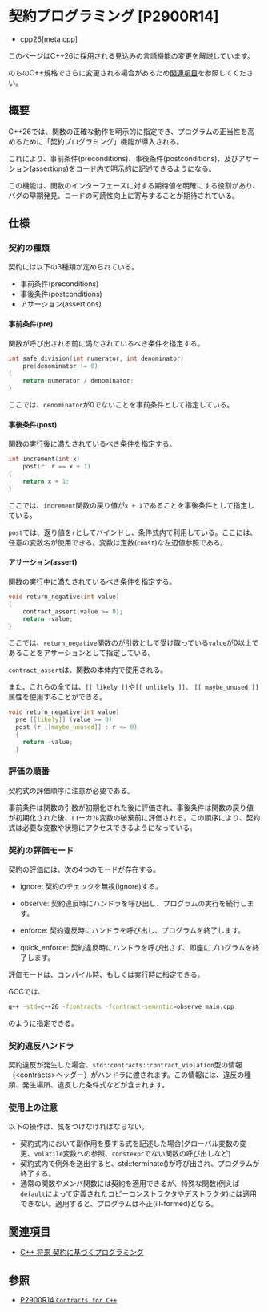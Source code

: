 # 契約プログラミング [P2900R14]
* cpp26[meta cpp]

<!-- start lang caution -->

このページはC++26に採用される見込みの言語機能の変更を解説しています。

のちのC++規格でさらに変更される場合があるため[関連項目](#relative-page)を参照してください。

<!-- last lang caution -->

## 概要
C++26では、関数の正確な動作を明示的に指定でき、プログラムの正当性を高めるために「契約プログラミング」機能が導入される。

これにより、事前条件(preconditions)、事後条件(postconditions)、及びアサーション(assertions)をコード内で明示的に記述できるようになる。

この機能は、関数のインターフェースに対する期待値を明確にする役割があり、バグの早期発見、コードの可読性向上に寄与することが期待されている。

## 仕様
### 契約の種類
契約には以下の3種類が定められている。

- 事前条件(preconditions)
- 事後条件(postconditions)
- アサーション(assertions)

#### 事前条件(pre)
関数が呼び出される前に満たされているべき条件を指定する。
```cpp
int safe_division(int numerator, int denominator)
    pre(denominator != 0)
{
    return numerator / denominator;
}
```
ここでは、`denominator`が0でないことを事前条件として指定している。

#### 事後条件(post)
関数の実行後に満たされているべき条件を指定する。
```cpp
int increment(int x)
    post(r: r == x + 1)
{
    return x + 1;
}
```
ここでは、`increment`関数の戻り値が`x + 1`であることを事後条件として指定している。

`post`では、返り値を`r`としてバインドし、条件式内で利用している。ここには、任意の変数名が使用できる。変数は定数(`const`)な左辺値参照である。

#### アサーション(assert)
関数の実行中に満たされているべき条件を指定する。
```cpp
void return_negative(int value)
{
    contract_assert(value >= 0);
    return -value;
}
```
ここでは、`return_negative`関数のが引数として受け取っている`value`が0以上であることをアサーションとして指定している。

`contract_assert`は、関数の本体内で使用される。

また、これらの全ては、`[[ likely ]]`や`[[ unlikely ]]`、 `[[ maybe_unused ]]`属性を使用することができる。
```cpp
void return_negative(int value)
  pre [[likely]] (value >= 0)
  post (r [[maybe_unused]] : r <= 0)
  {
    return -value;
  }
```
### 評価の順番
契約式の評価順序に注意が必要である。

事前条件は関数の引数が初期化された後に評価され、事後条件は関数の戻り値が初期化された後、ローカル変数の破棄前に評価される。この順序により、契約式は必要な変数や状態にアクセスできるようになっている。

### 契約の評価モード
契約の評価には、次の4つのモードが存在する。

- ignore: 契約のチェックを無視(ignore)する。

- observe: 契約違反時にハンドラを呼び出し、プログラムの実行を続行します。

- enforce: 契約違反時にハンドラを呼び出し、プログラムを終了します。

- quick_enforce: 契約違反時にハンドラを呼び出さず、即座にプログラムを終了します。

評価モードは、コンパイル時、もしくは実行時に指定できる。

GCCでは、
```bash
g++ -std=c++26 -fcontracts -fcontract-semantic=observe main.cpp
```
のように指定できる。

### 契約違反ハンドラ
契約違反が発生した場合、`std::contracts::contract_violation`型の情報（&lt;contracts&gt;ヘッダー）がハンドラに渡されます。​この情報には、違反の種類、発生場所、違反した条件式などが含まれます。

### 使用上の注意
以下の操作は、気をつけなければならない。
- 契約式内において副作用を要する式を記述した場合(グローバル変数の変更、`volatile`変数への参照、`constexpr`でない関数の呼び出しなど)
- 契約式内で例外を送出すると、std::terminate()が呼び出され、プログラムが終了する。
- 通常の関数やメンバ関数には契約を適用できるが、特殊な関数(例えば`default`によって定義されたコピーコンストラクタやデストラクタ)には適用できない。適用すると、プログラムは不正(ill-formed)となる。

## <a id="relative-page" href="#relative-page">関連項目</a>
- [C++ 将来 契約に基づくプログラミング](/lang/future/contract-based_programming.md)


## 参照
- [P2900R14 `Contracts for C++`](https://open-std.org/jtc1/sc22/wg21/docs/papers/2025/p2900r14.pdf)
